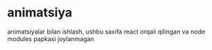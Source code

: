 # animatsiya
animatsiyalar bilan ishlash, ushbu saxifa react orqali qilingan va node modules papkasi joylanmagan
